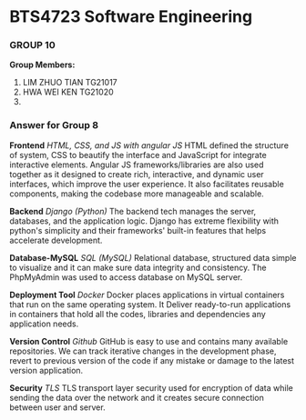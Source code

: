# BTS4723 Software Engineering

### GROUP 10
**Group Members:**
1. LIM ZHUO TIAN TG21017
2. HWA WEI KEN TG21020
3.

### Answer for Group 8
**Frontend**
*HTML, CSS, and JS with angular JS*
HTML defined the structure of system, CSS to beautify the interface and JavaScript for integrate interactive elements. Angular JS frameworks/libraries are also used together as it designed to create rich, interactive, and dynamic user interfaces, which improve the user experience. It also facilitates reusable components, making the codebase more manageable and scalable.

**Backend**
*Django (Python)*
The backend tech manages the server, databases, and the application logic. Django has extreme flexibility with python's simplicity and their frameworks' built-in features that helps accelerate development.

**Database-MySQL**
*SQL (MySQL)*
Relational database, structured data simple to visualize and it can make sure data integrity and consistency. The PhpMyAdmin was used to access database on MySQL server.

**Deployment Tool**
*Docker*
Docker places applications in virtual containers that run on the same operating system. It Deliver ready-to-run applications in containers that hold all the codes, libraries and dependencies any application needs.

**Version Control**
*Github*
GitHub is easy to use and contains many available repositories. We can track iterative changes in the development phase, revert to previous version of the code if any mistake or damage to the latest version application.

**Security**
*TLS*
TLS transport layer security used for encryption of data while sending the data over the network and it creates secure connection between user and server.


